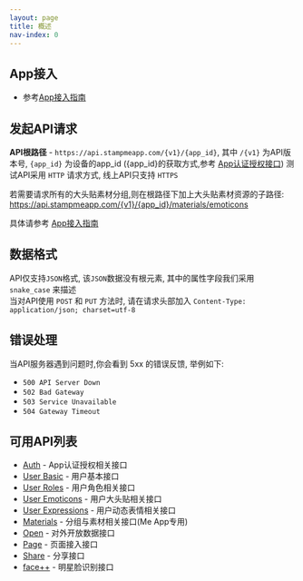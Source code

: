```yaml
---
layout: page
title: 概述
nav-index: 0
---
```

App接入
----------------

* 参考[App接入指南](/app/link/)

发起API请求
----------------

**API根路径** - `https://api.stampmeapp.com/{v1}/{app_id}`, 其中 `/{v1}` 为API版本号, `{app_id}` 为设备的app_id
({app_id}的获取方式,参考 [App认证授权接口](/app/auth/)) 
测试API采用 `HTTP` 请求方式, 线上API只支持 `HTTPS`  

若需要请求所有的大头贴素材分组,则在根路径下加上大头贴素材资源的子路径:   https://api.stampmeapp.com/{v1}/{app_id}/materials/emoticons

具体请参考 [App接入指南](/app/link/)


数据格式
-----------------

API仅支持`JSON`格式, 该`JSON`数据没有根元素, 其中的属性字段我们采用 `snake_case` 来描述  
当对API使用 `POST` 和 `PUT` 方法时, 请在请求头部加入 `Content-Type: application/json; charset=utf-8`  


错误处理
---------------

当API服务器遇到问题时,你会看到 5xx 的错误反馈, 举例如下:  

* `500 API Server Down`  
* `502 Bad Gateway`  
* `503 Service Unavailable`  
* `504 Gateway Timeout`  

可用API列表
-----------------

* [Auth](/app/auth/) - App认证授权相关接口
* [User Basic](/user/basic/) - 用户基本接口
* [User Roles](/user/roles/) - 用户角色相关接口
* [User Emoticons](/user/emoticons/) - 用户大头贴相关接口
* [User Expressions](/user/expressions/) - 用户动态表情相关接口
* [Materials](/materials/) - 分组与素材相关接口(Me App专用)
* [Open](/open/) - 对外开放数据接口
* [Page](/page/) - 页面接入接口
* [Share](/share/) - 分享接口
* [face++](/facepp/) - 明星脸识别接口

